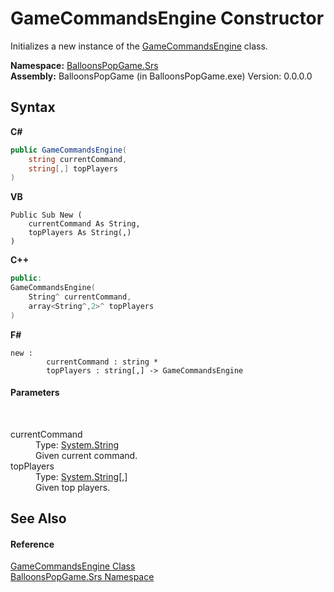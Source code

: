 # GameCommandsEngine Constructor 
 

Initializes a new instance of the <a href="141b65d1-19ac-1245-67c1-6361e3fd797d">GameCommandsEngine</a> class.

**Namespace:**&nbsp;<a href="91663172-1e3f-dfb1-4d28-1fd208d50726">BalloonsPopGame.Srs</a><br />**Assembly:**&nbsp;BalloonsPopGame (in BalloonsPopGame.exe) Version: 0.0.0.0

## Syntax

**C#**<br />
``` C#
public GameCommandsEngine(
	string currentCommand,
	string[,] topPlayers
)
```

**VB**<br />
``` VB
Public Sub New ( 
	currentCommand As String,
	topPlayers As String(,)
)
```

**C++**<br />
``` C++
public:
GameCommandsEngine(
	String^ currentCommand, 
	array<String^,2>^ topPlayers
)
```

**F#**<br />
``` F#
new : 
        currentCommand : string * 
        topPlayers : string[,] -> GameCommandsEngine
```


#### Parameters
&nbsp;<dl><dt>currentCommand</dt><dd>Type: <a href="http://msdn2.microsoft.com/en-us/library/s1wwdcbf" target="_blank">System.String</a><br />Given current command.</dd><dt>topPlayers</dt><dd>Type: <a href="http://msdn2.microsoft.com/en-us/library/s1wwdcbf" target="_blank">System.String</a>[,]<br />Given top players.</dd></dl>

## See Also


#### Reference
<a href="141b65d1-19ac-1245-67c1-6361e3fd797d">GameCommandsEngine Class</a><br /><a href="91663172-1e3f-dfb1-4d28-1fd208d50726">BalloonsPopGame.Srs Namespace</a><br />